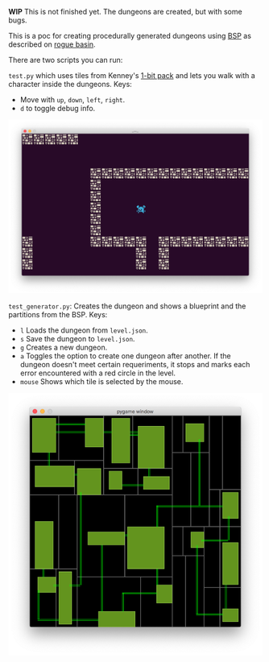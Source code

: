 
**WIP** This is not finished yet. The dungeons are created, but with some bugs.

This is a poc for creating procedurally generated dungeons using [BSP](https://en.wikipedia.org/wiki/Binary_space_partitioning) as described on [rogue basin](http://www.roguebasin.com/index.php?title=Basic_BSP_Dungeon_generation).

There are two scripts you can run:

`test.py` which uses tiles from Kenney's [1-bit pack](https://www.kenney.nl/assets/bit-pack) and lets you walk with a character inside the dungeons. Keys:

* Move with `up`, `down`, `left`, `right`.
* `d` to toggle debug info.

![](test.png)


`test_generator.py`: Creates the dungeon and shows a blueprint and the partitions from the BSP. Keys:

* `l` Loads the dungeon from `level.json`.
* `s` Save the dungeon to `level.json`.
* `g` Creates a new dungeon.
* `a` Toggles the option to create one dungeon after another. If the dungeon doesn't meet certain requeriments, it stops and marks each error encountered with a red circle in the level.
* `mouse` Shows which tile is selected by the mouse.

![](blueprint.png)
